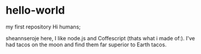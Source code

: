# hello-world
my first repository
Hi humans;

sheannseroje here, I like node.js and Coffescript (thats what i made of:).
I've had tacos on the moon and find them far superior to Earth tacos.
